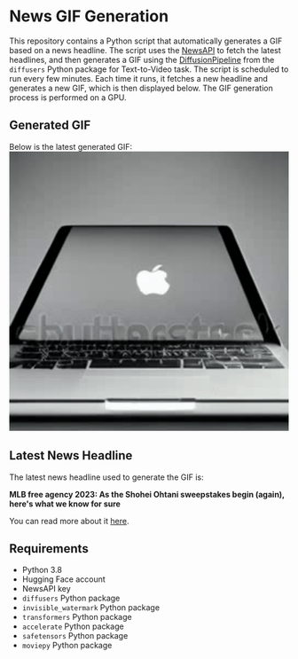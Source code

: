 # News GIF Generation
This repository contains a Python script that automatically generates a GIF based on a news headline. The script uses the [NewsAPI](https://newsapi.org/) to fetch the latest headlines, and then generates a GIF using the [DiffusionPipeline](https://github.com/huggingface/diffusers) from the `diffusers` Python package for Text-to-Video task.
The script is scheduled to run every few minutes. Each time it runs, it fetches a new headline and generates a new GIF, which is then displayed below. The GIF generation process is performed on a GPU.

## Generated GIF
Below is the latest generated GIF:
![Generated GIF](output.gif?raw=true&v=1699628913)

## Latest News Headline
The latest news headline used to generate the GIF is:

**MLB free agency 2023: As the Shohei Ohtani sweepstakes begin (again), here's what we know for sure**

You can read more about it [here](https://sports.yahoo.com/mlb-free-agency-2023-as-the-shohei-ohtani-sweepstakes-begin-again-heres-what-we-know-for-sure-020850020.html).

## Requirements
- Python 3.8
- Hugging Face account
- NewsAPI key
- `diffusers` Python package
- `invisible_watermark` Python package
- `transformers` Python package
- `accelerate` Python package
- `safetensors` Python package
- `moviepy` Python package
